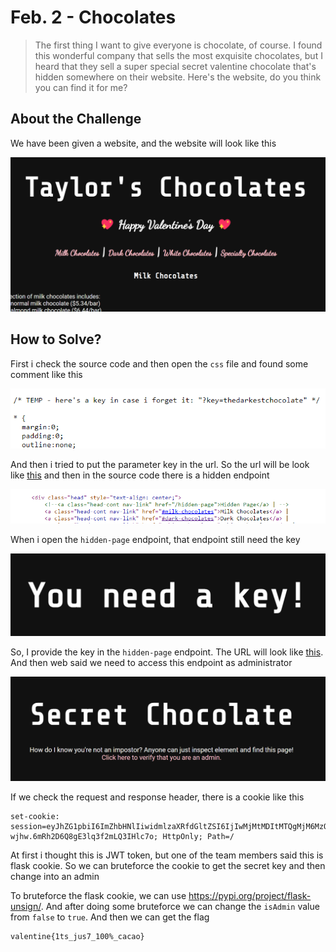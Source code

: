 # Feb. 2 - Chocolates
> The first thing I want to give everyone is chocolate, of course. I found this wonderful company that sells the most exquisite chocolates, but I heard that they sell a super special secret valentine chocolate that's hidden somewhere on their website. Here's the website, do you think you can find it for me?

## About the Challenge
We have been given a website, and the website will look like this

![preview](images/preview.png)

## How to Solve?
First i check the source code and then open the `css` file and found some comment like this

![css](images/css.png)

And then i tried to put the parameter key in the url. So the url will be look like [this](https://chocolates-mhsctf.0xmmalik.repl.co/?key=thedarkestchocolate) and then in the source code there is a hidden endpoint

![endpoint](images/endpoint.png)

When i open the `hidden-page` endpoint, that endpoint still need the key

![hidden-page](images/hiddenpage.png)

So, I provide the key in the `hidden-page` endpoint. The URL will look like [this](https://chocolates-mhsctf.0xmmalik.repl.co/hidden-page?key=thedarkestchocolate). And then web said we need to access this endpoint as administrator

![admin](images/admin.png)

If we check the request and response header, there is a cookie like this
```
set-cookie: session=eyJhZG1pbiI6ImZhbHNlIiwidmlzaXRfdGltZSI6IjIwMjMtMDItMTQgMjM6MzQ6NDguMDMzNDM0In0.Y-wjhw.6mRh2D6Q8gE3lq3f2mLQ3IHlc7o; HttpOnly; Path=/
```

At first i thought this is JWT token, but one of the team members said this is flask cookie. So we can bruteforce the cookie to get the secret key and then change into an admin

To bruteforce the flask cookie, we can use https://pypi.org/project/flask-unsign/. And after doing some bruteforce we can change the `isAdmin` value from `false` to `true`. And then we can get the flag

```
valentine{1ts_jus7_100%_cacao}
```
